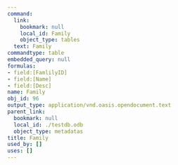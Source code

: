 ```yaml
---
command:
  link:
    bookmark: null
    local_id: Family
    object_type: tables
  text: Family
commandtype: table
embedded_query: null
formulas:
- field:[FamlilyID]
- field:[Name]
- field:[Desc]
name: Family
obj_id: 96
output_type: application/vnd.oasis.opendocument.text
parent_link:
  bookmark: null
  local_id: ./testdb.odb
  object_type: metadatas
title: Family
used_by: []
uses: []
---
```

